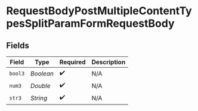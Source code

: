 # RequestBodyPostMultipleContentTypesSplitParamFormRequestBody


## Fields

| Field              | Type               | Required           | Description        |
| ------------------ | ------------------ | ------------------ | ------------------ |
| `bool3`            | *Boolean*          | :heavy_check_mark: | N/A                |
| `num3`             | *Double*           | :heavy_check_mark: | N/A                |
| `str3`             | *String*           | :heavy_check_mark: | N/A                |